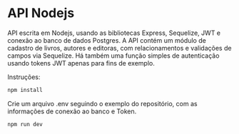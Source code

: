 # API Nodejs


API escrita em Nodejs, usando as bibliotecas Express, Sequelize, JWT e conexão ao banco de dados Postgres.
A API contém um módulo de cadastro de livros, autores e editoras, com relacionamentos e validações de campos via Sequelize. 
Há também uma função simples de autenticação usando tokens JWT apenas para fins de exemplo.

Instruções:

```sh
npm install
```

Crie um arquivo .env seguindo o exemplo do repositório, com as informações de conexão ao banco e Token.

```sh
npm run dev
```
